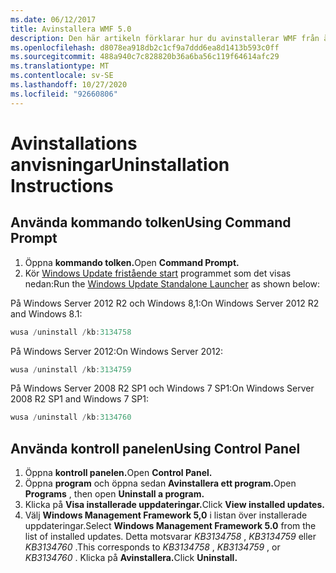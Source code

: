 ```yaml
---
ms.date: 06/12/2017
title: Avinstallera WMF 5.0
description: Den här artikeln förklarar hur du avinstallerar WMF från äldre versioner av Windows.
ms.openlocfilehash: d8078ea918db2c1cf9a7ddd6ea8d1413b593c0ff
ms.sourcegitcommit: 488a940c7c828820b36a6ba56c119f64614afc29
ms.translationtype: MT
ms.contentlocale: sv-SE
ms.lasthandoff: 10/27/2020
ms.locfileid: "92660806"
---
```

# <a name="uninstallation-instructions"></a><span data-ttu-id="86181-103">Avinstallations anvisningar</span><span class="sxs-lookup"><span data-stu-id="86181-103">Uninstallation Instructions</span></span>

## <a name="using-command-prompt"></a><span data-ttu-id="86181-104">Använda kommando tolken</span><span class="sxs-lookup"><span data-stu-id="86181-104">Using Command Prompt</span></span>

1. <span data-ttu-id="86181-105">Öppna **kommando tolken.**</span><span class="sxs-lookup"><span data-stu-id="86181-105">Open **Command Prompt.**</span></span>
2. <span data-ttu-id="86181-106">Kör [Windows Update fristående start](https://support.microsoft.com/kb/934307) programmet som det visas nedan:</span><span class="sxs-lookup"><span data-stu-id="86181-106">Run the [Windows Update Standalone Launcher](https://support.microsoft.com/kb/934307) as shown below:</span></span>

<span data-ttu-id="86181-107">På Windows Server 2012 R2 och Windows 8,1:</span><span class="sxs-lookup"><span data-stu-id="86181-107">On Windows Server 2012 R2 and Windows 8.1:</span></span>

```powershell
wusa /uninstall /kb:3134758
```

<span data-ttu-id="86181-108">På Windows Server 2012:</span><span class="sxs-lookup"><span data-stu-id="86181-108">On Windows Server 2012:</span></span>

```powershell
wusa /uninstall /kb:3134759
```

<span data-ttu-id="86181-109">På Windows Server 2008 R2 SP1 och Windows 7 SP1:</span><span class="sxs-lookup"><span data-stu-id="86181-109">On Windows Server 2008 R2 SP1 and Windows 7 SP1:</span></span>

```powershell
wusa /uninstall /kb:3134760
```

## <a name="using-control-panel"></a><span data-ttu-id="86181-110">Använda kontroll panelen</span><span class="sxs-lookup"><span data-stu-id="86181-110">Using Control Panel</span></span>

1. <span data-ttu-id="86181-111">Öppna **kontroll panelen.**</span><span class="sxs-lookup"><span data-stu-id="86181-111">Open **Control Panel.**</span></span>
2. <span data-ttu-id="86181-112">Öppna **program** och öppna sedan **Avinstallera ett program.**</span><span class="sxs-lookup"><span data-stu-id="86181-112">Open **Programs** , then open **Uninstall a program.**</span></span>
3. <span data-ttu-id="86181-113">Klicka på **Visa installerade uppdateringar.**</span><span class="sxs-lookup"><span data-stu-id="86181-113">Click **View installed updates.**</span></span>
4. <span data-ttu-id="86181-114">Välj **Windows Management Framework 5,0** i listan över installerade uppdateringar.</span><span class="sxs-lookup"><span data-stu-id="86181-114">Select **Windows Management Framework 5.0** from the list of installed updates.</span></span> <span data-ttu-id="86181-115">Detta motsvarar *KB3134758* , *KB3134759* eller *KB3134760* .</span><span class="sxs-lookup"><span data-stu-id="86181-115">This corresponds to *KB3134758* , *KB3134759* , or *KB3134760* .</span></span> <span data-ttu-id="86181-116">Klicka på **Avinstallera.**</span><span class="sxs-lookup"><span data-stu-id="86181-116">Click **Uninstall.**</span></span>
